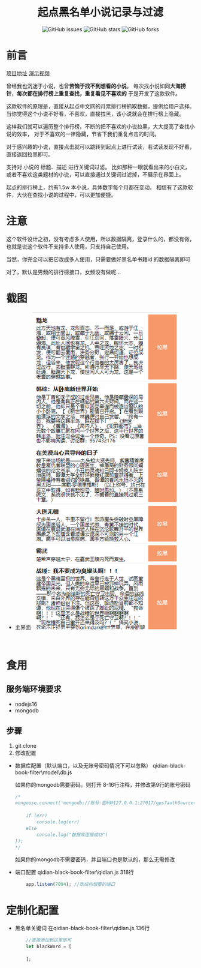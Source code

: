 <h1 align="center">起点黑名单小说记录与过滤</h1>
<p align="center">
    <a href="https://github.com/cctyl/qidian-black-book-filter/issues" style="text-decoration:none">
        <img src="https://img.shields.io/github/issues/cctyl/qidian-black-book-filter.svg" alt="GitHub issues"/>
    </a>
    <a href="https://github.com/cctyl/qidian-black-book-filter/stargazers" style="text-decoration:none" >
        <img src="https://img.shields.io/github/stars/cctyl/qidian-black-book-filter.svg" alt="GitHub stars"/>
    </a>
    <a href="https://github.com/cctyl/qidian-black-book-filter/network" style="text-decoration:none" >
        <img src="https://img.shields.io/github/forks/cctyl/qidian-black-book-filter.svg" alt="GitHub forks"/>
    </a>
</p>

# 前言
[项目地址](https://github.com/cctyl/qidian-black-book-filter) 
[演示视频](https://www.bilibili.com/video/BV1tu411L7qW)

曾经我也沉迷于小说，也曾**苦恼于找不到想看的小说**。
每次找小说如同**大海捞针**，**每次都在排行榜上重复查找，重复看见不喜欢的**
于是开发了这款软件。

这款软件的原理是，直接从起点中文网的月票排行榜抓取数据，提供给用户选择。
当你觉得这个小说不好看，不喜欢，直接拉黑，该小说就会在排行榜上隐藏。

这样我们就可以遍历整个排行榜，不断的把不喜欢的小说拉黑，大大提高了查找小说的效率，
对于不喜欢的一律隐藏，节省下我们重复点击的时间。

对于感兴趣的小说，直接点击就可以跳转到起点上进行试读，若试读发现不好看，直接返回拉黑即可。

支持对 小说的 标题、描述 进行关键词过滤。
比如那种一眼就看出来的小白文，或者不喜欢这类题材的小说，可以直接通过关键词过滤掉，不展示在界面上。

起点的排行榜上，约有1.5w 本小说，具体数字每个月都在变动。
相信有了这款软件，大伙在查找小说的过程中，可以更加便捷。


# 注意

这个软件设计之初，没有考虑多人使用，所以数据隔离，登录什么的，都没有做，
也就是说这个软件不支持多人使用，只支持自己使用。

当然，你完全可以把它改成多人使用，只需要做好黑名单书籍id 的数据隔离即可

对了，默认是男频的排行榜接口，女频没有做呢...

# 截图
- 主界面 ![主界面](./assets/img/main.png)

​    
# 食用

## 服务端环境要求

- nodejs16
- mongodb



## 步骤
1. git clone
2. 修改配置

- 数据库配置（默认端口，以及无账号密码情况下可以忽略）
	qidian-black-book-filter\model\db.js

	如果你的mongodb需要密码，则打开 8-16行注释，并修改第9行的账号密码

	```js
	/*
	mongoose.connect('mongodb://账号:密码@127.0.0.1:27017/gps?authSource=admin',function (err) {
	
		if (err)
			console.log(err)
		else
			console.log("数据库连接成功")
	});
	*/
	```

	如果你的mongodb不需要密码，并且端口也是默认的，那么无需修改

- 端口配置
	qidian-black-book-filter\qidian.js  318行
	
	```js
		app.listen(7094); //改成你想要的端口
	
	```
	
# 定制化配置

- 黑名单关键词
	在qidian-black-book-filter\qidian.js  136行
	
	```js
		//直接添加到这里即可
		let blackWord = [
			
		];
	```
